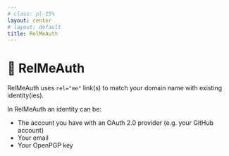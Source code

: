 ```yaml
---
# class: pl-15%
layout: center
# layout: default
title: RelMeAuth
---
```


<h1>🔐 RelMeAuth</h1>

<Transform scale="0.9">

RelMeAuth uses <code class="color:accent">rel="me"</code> link(s) to match your <span class="color:accent">domain name</span> with existing <span class="color:accent">identity(ies)</span>.

In RelMeAuth an identity can be:

- The account you have with an <span class="color:accent">OAuth 2.0 provider</span> (e.g. your GitHub account)
- Your email
- Your OpenPGP key

</Transform>

<!--
Very few OAuth 2.0 providers support <code>rel="me"</code>. And not all websites that implement RelMeAuth support all OAuth providers (typically they support only GitHub).

If a website that implements RelMeAuth allows you to login using email, phone or OpenPGP key, you don't need an identity on a third-party OAuth 2.0 provider (e.g. you don't need a GitHub account).

If any of your rel="me" links also include `authn` in the list of rels, then IndieLogin.com will only use the links with authn, and will no longer consider your plain rel="me" links as authentication options.
https://indielogin.com/setup
-->
